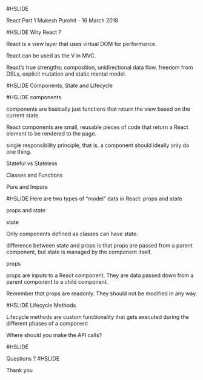 #HSLIDE

React Part 1
Mukesh Purohit - 16 March 2018

#HSLIDE
Why React ?

React is a view layer that uses virtual DOM for performance.

React can be used as the V in MVC.

React’s true strengths: composition, unidirectional data flow, freedom from DSLs, explicit mutation and static mental model.

#HSLIDE
Components, State and Lifecycle

#HSLIDE
components

components are basically just functions that return the view based on the current state.

React components are small, reusable pieces of code that return a React element to be rendered to the page.

single responsibility principle, that is, a component should ideally only do one thing.

Stateful vs Stateless

Classes and Functions

Pure and Impure

#HSLIDE
Here are two types of “model” data in React: props and state

props and state

state

Only components defined as classes can have state.

difference between state and props is that props are passed from a parent component, but state is managed by the component itself.

props

props are inputs to a React component. They are data passed down from a parent component to a child component. 

Remember that props are readonly. They should not be modified in any way.

#HSLIDE
Lifecycle Methods

Lifecycle methods are custom functionality that gets executed during the different phases of a component

Where should you make the API calls?

#HSLIDE

Questions ?
#HSLIDE

Thank you
